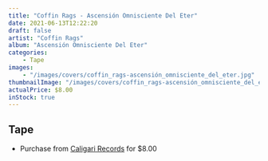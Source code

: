 ```yaml
---
title: "Coffin Rags - Ascensión Omnisciente Del Eter"
date: 2021-06-13T12:22:20
draft: false
artist: "Coffin Rags"
album: "Ascensión Omnisciente Del Eter"
categories:
    - Tape
images:
    - "/images/covers/coffin_rags-ascensión_omnisciente_del_eter.jpg"
thumbnailImage: "/images/covers/coffin_rags-ascensión_omnisciente_del_eter-thumb.jpg"
actualPrice: $8.00
inStock: true
---
```


## Tape
* Purchase from [Caligari Records](https://caligarirecords.storenvy.com/products/31674136-coffin-rags-ascension-omnisciente-del-eter) for $8.00
